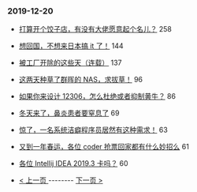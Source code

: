 ### 2019-12-20 
- [打算开个饺子店，有没有大佬愿意起个名儿？](https://www.v2ex.com/t/630735) 258
- [想回国，不想来日本搞 it 了！](https://www.v2ex.com/t/630736) 144
- [被工厂开除的这些天（连载）](https://www.v2ex.com/t/630775) 137
- [这两天种草了群晖的 NAS，求拔草！](https://www.v2ex.com/t/630813) 96
- [如果你来设计 12306，怎么杜绝或者抑制黄牛？](https://www.v2ex.com/t/630904) 86
- [冬天来了，鼻炎患者要窒息了](https://www.v2ex.com/t/630751) 69
- [惊了，一名系统洁癖程序员居然有这种需求！](https://www.v2ex.com/t/630854) 63
- [又到一年春运，各位 coder 抢票回家都有什么妙招么](https://www.v2ex.com/t/630780) 61
- [各位 Intellij IDEA 2019.3 卡吗？](https://www.v2ex.com/t/630834) 60 

- [ < 上一页 ](https://github.com/able8/v2ex-hot-record/blob/master/2019-12-19.md) -------- [ 下一页 > ](https://github.com/able8/v2ex-hot-record/blob/master/2019-12-21.md)